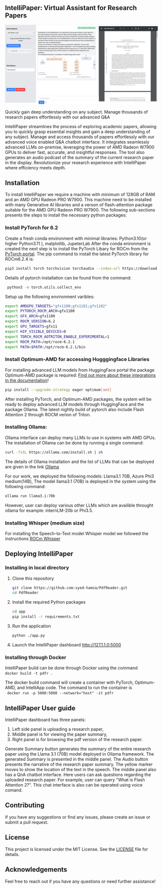 ## IntelliPaper: Virtual Assistant for Research Papers

![Question 1](images/Question1.png)


Quickly gain deep understanding on any subject. Manage thousands of research papers effortlessly with our advanced Q&A

IntelliPaper streamlines the process of exploring academic papers, allowing you to quickly grasp essential insights and gain a deep understanding of any subject. Manage and access thousands of papers effortlessly with our advanced voice enabled Q&A chatbot interface. It integrates seamlessly advanced LLMs on-premise, leveraging the power of AMD Radeon W7900 GPUs to deliver fast, accurate, and insightful responses. The tool also generates an audio podcast of the summary of the current research paper in the display. Revolutionize your research experience with IntelliPaper where efficiency meets depth.

## Installation
To install IntelliPaper we require a machine with minimum of 128GB of RAM and an AMD GPU Radeon PRO W7900. This machine need to be installed with many Generative AI libraries and a verson of flash-attention package suitable for the AMD GPU Radeon PRO W7900. The following sub-sections presents the steps to install the necessary python packages: 

### Install PyTorch for 6.2
Create a fresh conda environment with minimal libraries: Python3.10(or higher Python3.11 ), matplotlib, JupeterLab
After the conda enironment is created the next step is to install the PyTorch Libary for ROCm from the [PyTorch portal](https://pytorch.org/). The pip command to install the latest PyTorch library for ROCm6.2.4 is:
```bash
pip3 install torch torchvision torchaudio --index-url https://download.pytorch.org/whl/rocm6.2
```
Details of pytorch installation can be found from the command:
```bash
 python3 -m torch.utils.collect_env
```

Setup up the following environment varibles:
```bash
export AMDGPU_TARGETS="gfx1100;gfx1101;gfx1102" 
export PYTORCH_ROCM_ARCH=gfx1100
export GFX_ARCH=gfx1100
export ROCM_VERSION=6.2
export GPU_TARGETS=gfx11
export HIP_VISIBLE_DEVICES=0
export TORCH_ROCM_AOTRITON_ENABLE_EXPERIMENTAL=1
export ROCM_PATH=/opt/rocm-6.2.1
export PATH=$PATH:/opt/rocm-6.2.1/bin
```

### Install Optimum-AMD for accessing Hugggingface Libraries
For installing advanced LLM models from HuggingFace portal the package Optimum-AMD package is required:
[Find out more about these integrations in the documentation](https://huggingface.co/docs/optimum/main/en/amd/amdgpu/overview)!
```bash
pip install --upgrade-strategy eager optimum[amd]      
``` 

After installing PyTorch, and Optimum-AMD packages, the system will be ready to deploy advanced LLM models through HuggingFace and the package Ollama. The latest nightly build of pytorch also include Flash Attention 2 through ROCM verion of Triton. 
       
### Installing Ollama:
Ollama interface can deploy  many LLMs to use in systems with AMD GPUs. The installation of Ollama can be done by running a single command: 
```bash
curl -fsSL https://ollama.com/install.sh | sh
```
The details of Ollama installation and the list of LLMs that can be deployed are given in the link [Ollama](https://github.com/ollama/ollama/tree/main)

For our work, we deployed the following models: Llama3.1 70B, Azure Phi3 medium(14B), 
The model llama3.1 (70B) is deployed in the system using the following command:
```bash       
ollama run llama3.1:70b
```
However, user can deploy various other LLMs which are availible throught ollama for example: internLM-20b or Phi3.5.

### Installing Whisper (medium size)
For installing the Speech-to-Text model Whisper model we followed the instructions [ROCm Whisper]( https://rocm.blogs.amd.com/artificial-intelligence/whisper/README.html)

## Deploying IntelliPaper  

### Installing in local directory
1. Clone this repository
    ```bash
    git clone https://github.com:syed-hamza/PdfReader.git
    cd PdfReader
    ```
2. Install the required Python packages
    ```bash
    cd app
    pip install -r requirements.txt
    ```
3. Run the application
    ```bash
    python ./app.py
    ```
4. Launch the IntelliPaper dashboard
   http://127.1.1.0:5000

### Installing through Docker
IntelliPaper build can be done through Docker using the command \
    ```
    docker build -t pdfr .
    ``` 
    
The docker build command will create a container with PyTorch, Optimum-AMD, and IntelliApp code. 
The command to run the container is  \
    ``` 
    docker run -p 5000:5000 --network="host" -it pdfr
    ```
    
## IntelliPaper User guide
IntelliPaper dashboard has three panels:
1) Left side panel is uploading a research paper,
2) Middle panel is for viewing the paper summary,
3) Right panel is for browsing the pdf version of the research paper.

Generate Summary button generates the summary of the entire research paper using the Llama 3.1 (70B) model deployed in Ollama framework. The generated Summary is presented in the middle panel. The Audio button presents the narrative of the research paper summary. The yellow marker moves to show the location of the text in the speech.
The middle panel also has a QnA chatbot interface. Here users can ask questions regarding the uploaded research paper. For example, user can query "What is Flash Attention 2?". This chat interface is also can be operated using voice comand. 


## Contributing
If you have any suggestions or find any issues, please create an issue or submit a pull request.

## License
This project is licensed under the MIT License. See the [LICENSE](Licence) file for details.

## Acknowledgements

Feel free to reach out if you have any questions or need further assistance!
